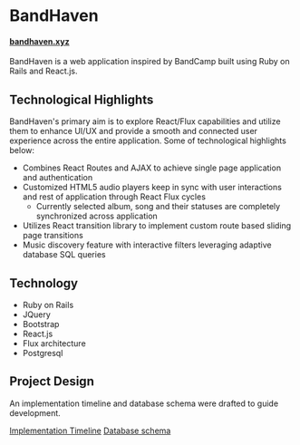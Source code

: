 # BandHaven

#### [bandhaven.xyz][live]

[live]: https://bandhaven.xyz/

BandHaven is a web application inspired by BandCamp built using Ruby on Rails
and React.js.

## Technological Highlights

BandHaven's primary aim is to explore React/Flux capabilities and utilize them
to enhance UI/UX and provide a smooth and connected user experience across
the entire application. Some of technological highlights below:

- Combines React Routes and AJAX to achieve single page application and authentication
- Customized HTML5 audio players keep in sync with user interactions and rest of application through React Flux cycles
  - Currently selected album, song and their statuses are completely synchronized across application
- Utilizes React transition library to implement custom route based sliding page transitions
- Music discovery feature with interactive filters leveraging adaptive database SQL queries

## Technology

- Ruby on Rails
- JQuery
- Bootstrap
- React.js
- Flux architecture
- Postgresql

## Project Design

An implementation timeline and database schema were drafted to guide development.

[Implementation Timeline][proposal]
[Database schema][schema]

[proposal]: ./docs/README.md
[schema]: ./docs/schema.md
